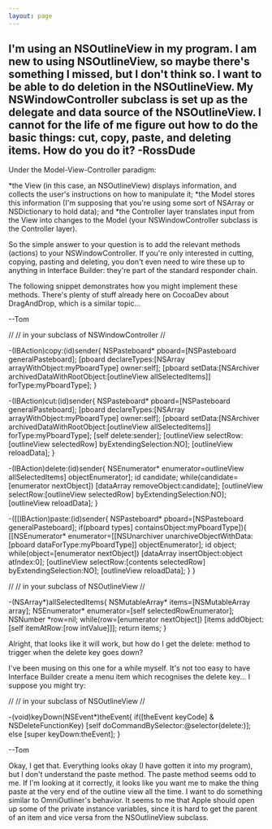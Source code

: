```yaml
---
layout: page
---
```




I'm using an NSOutlineView in my program.  I am new to using NSOutlineView, so maybe there's something I missed, but I don't think so.  I want to be able to do deletion in the NSOutlineView.  My NSWindowController subclass is set up as the delegate and data source of the NSOutlineView.  I cannot for the life of me figure out how to do the basic things: cut, copy, paste, and deleting items.  How do you do it? -RossDude
----
Under the Model-View-Controller paradigm:

*the View (in this case, an NSOutlineView) displays information, and collects the user's instructions on how to manipulate it;
*the Model stores this information (I'm supposing that you're using some sort of NSArray or NSDictionary to hold data); and
*the Controller layer translates input from the View into changes to the Model (your NSWindowController subclass is the Controller layer).

So the simple answer to your question is to add the relevant methods (actions) to your NSWindowController. If you're only interested in cutting, copying, pasting and deleting, you don't even need to wire these up to anything in Interface Builder: they're part of the standard responder chain. 

The following snippet demonstrates how you might implement these methods. There's plenty of stuff already here on CocoaDev about DragAndDrop, which is a similar topic...

--Tom

    

//
// in your subclass of NSWindowController
//
		
-(IBAction)copy:(id)sender{
	NSPasteboard* pboard=[NSPasteboard generalPasteboard];
	[pboard declareTypes:[NSArray arrayWithObject:myPboardType] owner:self];
	[pboard setData:[NSArchiver archivedDataWithRootObject:[outlineView allSelectedItems]] forType:myPboardType];
	}

-(IBAction)cut:(id)sender{
	NSPasteboard* pboard=[NSPasteboard generalPasteboard];
	[pboard declareTypes:[NSArray arrayWithObject:myPboardType] owner:self];
	[pboard setData:[NSArchiver archivedDataWithRootObject:[outlineView allSelectedItems]] forType:myPboardType];
	[self delete:sender];
	[outlineView selectRow:[outlineView selectedRow] byExtendingSelection:NO];
	[outlineView reloadData];
	}

-(IBAction)delete:(id)sender{
	NSEnumerator* enumerator=outlineView allSelectedItems] objectEnumerator];
	id candidate;
	while(candidate=[enumerator nextObject])
		[dataArray removeObject:candidate];
	[outlineView selectRow:[outlineView selectedRow] byExtendingSelection:NO];
	[outlineView reloadData];
	}
	
-([[IBAction)paste:(id)sender{
	NSPasteboard* pboard=[NSPasteboard generalPasteboard];
	if(pboard types] containsObject:myPboardType]){
		[[NSEnumerator* enumerator=[[NSUnarchiver unarchiveObjectWithData:[pboard dataForType:myPboardType]] objectEnumerator];
		id object;
		while(object=[enumerator nextObject])
			[dataArray insertObject:object atIndex:0];
		[outlineView selectRow:[contents selectedRow] byExtendingSelection:NO];
		[outlineView reloadData];
		}
	}

//
// in your subclass of NSOutlineView
//

-(NSArray*)allSelectedItems{
	NSMutableArray* items=[NSMutableArray array];
	NSEnumerator* enumerator=[self selectedRowEnumerator];
	NSNumber *row=nil;
	while(row=[enumerator nextObject])
		[items addObject:[self itemAtRow:[row intValue]]];
	return items;
	}



Alright, that looks like it will work, but how do I get the delete: method to trigger when the delete key goes down?

I've been musing on this one for a while myself. It's not too easy to have Interface Builder create a menu item which recognises the delete key... I suppose you might try:

    

//
// in your subclass of NSOutlineView
//

-(void)keyDown(NSEvent*)theEvent{
	if([theEvent keyCode] & NSDeleteFunctionKey)
		[self doCommandBySelector:@selector(delete:)];
	else
		[super keyDown:theEvent];
	}



--Tom

Okay, I get that.  Everything looks okay (I have gotten it into my program), but I don't understand the paste method.  The paste method seems odd to me.  If I'm looking at it correctly, it looks like you want me to make the thing paste at the very end of the outline view all the time.  I want to do something similar to OmniOutliner's behavior.  It seems to me that Apple should open up some of the private instance variables, since it is hard to get the parent of an item and vice versa from the NSOutlineView subclass.
